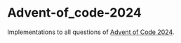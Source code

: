 # Advent-of_code-2024

Implementations to all questions of [Advent of Code 2024](https://adventofcode.com/2024).
